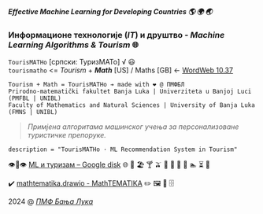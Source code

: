 ##### Effective Machine Learning for Developing Countries :earth_americas: :earth_africa: :earth_asia:

### Информационе технологије (_IT_) и друштво - _Machine Learning Algorithms & Tourism_ :globe_with_meridians:

`TourisMATHo` [српски: ТуризМАТо] √ 😃  
`tourismatho` <= _Tourism_ + ___Math___ [US] / Maths [GB] ← [WordWeb 10.37](https://wordweb.info/free/ "WordWeb: Free English dictionary and thesaurus download")

```
Tourism + Math = TourisMATHo ➔ made with ❤️ @ ПМФБЛ
Prirodno-matematički fakultet Banja Luka | Univerziteta u Banjoj Luci (PMFBL | UNIBL)
Faculty of Mathematics and Natural Sciences | University of Banja Luka (FMNS | UNIBL)
```

> _Примјена алгоритама машинског учења за персонализоване туристичке препоруке._


```description = "TourisMATHo · ML Recommendation System in Tourism"```

👁️👃👁️ [ML и туризам – Google disk](https://drive.google.com/drive/folders/1Z2rvgpbiBvgW-h8EznVusvjL20_Y-0hS "Примјена алгоритама машинског учења за персонализоване туристичке препоруке") 🌐 🌊 🏖️ 🍸 🫒 🥥 🏐 🎾 🥋 🏊 ⏳ 👀

✔️ [mathtematika.drawio - MathTEMATIKA](https://viewer.diagrams.net/index.html?tags=%7B%7D&highlight=0000ff&edit=_blank&layers=1&nav=1&title=mathtematika.drawio#Uhttps%3A%2F%2Fdrive.google.com%2Fuc%3Fid%3D1FeJWdk9lP83OFokJ8XROFTaXRQ6g0PvF%26export%3Ddownload#%7B%22pageId%22%3A%224cJZZC8pZVVEQMb2y8GC%22%7D "МОДЕЛ ПОДАТАКА (Data Model)") ✏️ 🖼️ 👣 🗄️

2024 @ _[ПМФ Бања Лука](https://pmf.unibl.org/ "Природно-математички факултет")_
